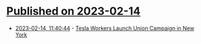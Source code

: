 # [Published on 2023-02-14](index.md)

* [2023-02-14, 11:40:44](https://news.ycombinator.com/item?id=34788029) - [Tesla Workers Launch Union Campaign in New York](https://www.bloomberg.com/news/articles/2023-02-14/tesla-autopilot-workers-launch-union-campaign-in-buffalo-new-york-tsla)
